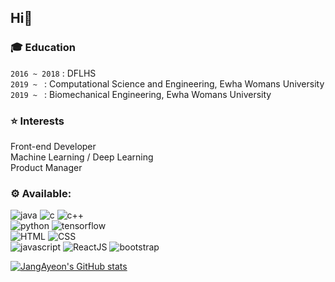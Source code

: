 <H2>Hi👋</h2>
<h3>🎓 Education</h3>

`2016 ~ 2018` : DFLHS<br>
`2019 ~ ` : Computational Science and Engineering, Ewha Womans University<br>
`2019 ~ ` : Biomechanical Engineering, Ewha Womans University</h5>

<h3>⭐ Interests</h3>
Front-end Developer<br>
Machine Learning / Deep Learning<br>
Product Manager<br>



 <h3> ⚙️ Available:  </h3>
 
 ![java](https://img.shields.io/badge/Java-007396?style=for-the-badge&logo=Java&logoColor=white)
 ![c](https://img.shields.io/badge/C-A8B9CC?style=for-the-badge&logo=C&logoColor=white) 
 ![c++](https://img.shields.io/badge/C++-00599C?style=for-the-badge&logo=C%2B%2B&logoColor=white)  
 ![python](https://img.shields.io/badge/Python-3766AB?style=for-the-badge&logo=Python&logoColor=white) 
 ![tensorflow](https://img.shields.io/badge/tensorflow-FCC624?style=for-the-badge&logo=Tensorflow&logoColor=black)<br>
 ![HTML](https://img.shields.io/badge/HTML-E34F26?style=for-the-badge&logo=Html5&logoColor=white) 
 ![CSS](https://img.shields.io/badge/CSS-1572B6?style=for-the-badge&logo=Css3&logoColor=white)  
 ![javascript](https://img.shields.io/badge/javascript-F7DF1E?style=for-the-badge&logo=javascript&logoColor=black) 
 ![ReactJS](https://img.shields.io/badge/react-61DAFB?style=for-the-badge&logo=react&logoColor=black)
 ![bootstrap](https://img.shields.io/badge/bootstrap-7952B3?style=for-the-badge&logo=bootstrap&logoColor=white)

 

 
[![JangAyeon's GitHub stats](https://github-readme-stats.vercel.app/api?username=JangAyeon)](https://github.com/JangAyeon/github-readme-stats)

